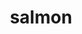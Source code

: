 ---
title: "salmon"
layout: cache
categories: [package, v0.18.1]
meta: {"versions": ["1.4.0"], "compilers": ["gcc@=7.3.1"], "oss": ["amzn2"], "platforms": ["linux"], "targets": ["aarch64", "graviton2", "x86_64_v3", "x86_64_v4"], "stacks": ["aws-isc", "aws-isc-aarch64", "root"], "num_specs": 4, "num_specs_by_stack": {"root": 4, "aws-isc": 2, "aws-isc-aarch64": 2}}
spec_details: [{"hash": "iynsithb327flwyj4vtj5ljygiqxnfpg", "compiler": "gcc@=7.3.1", "versions": ["1.4.0"], "os": "amzn2", "platform": "linux", "target": "x86_64_v4", "variants": ["build_type=RELEASE", "~ipo"], "stacks": ["root", "aws-isc"], "size": "-", "tarball": "https://binaries.spack.io/releases/v0.18.1/build_cache/linux-amzn2-x86_64_v4/gcc-7.3.1/salmon-1.4.0/linux-amzn2-x86_64_v4-gcc-7.3.1-salmon-1.4.0-iynsithb327flwyj4vtj5ljygiqxnfpg.spack"}, {"hash": "stmlvql6f5npque5me3vs5wg6lc4tafb", "compiler": "gcc@=7.3.1", "versions": ["1.4.0"], "os": "amzn2", "platform": "linux", "target": "x86_64_v3", "variants": ["build_type=RELEASE", "~ipo"], "stacks": ["root", "aws-isc"], "size": "-", "tarball": "https://binaries.spack.io/releases/v0.18.1/build_cache/linux-amzn2-x86_64_v3/gcc-7.3.1/salmon-1.4.0/linux-amzn2-x86_64_v3-gcc-7.3.1-salmon-1.4.0-stmlvql6f5npque5me3vs5wg6lc4tafb.spack"}, {"hash": "qfhji2zsz7iapbw6ck36p5yzal73gncv", "compiler": "gcc@=7.3.1", "versions": ["1.4.0"], "os": "amzn2", "platform": "linux", "target": "aarch64", "variants": ["build_type=RELEASE", "~ipo"], "stacks": ["aws-isc-aarch64", "root"], "size": "-", "tarball": "https://binaries.spack.io/releases/v0.18.1/build_cache/linux-amzn2-aarch64/gcc-7.3.1/salmon-1.4.0/linux-amzn2-aarch64-gcc-7.3.1-salmon-1.4.0-qfhji2zsz7iapbw6ck36p5yzal73gncv.spack"}, {"hash": "i3kjsq6v4bd4on237und4xzi7sd66gka", "compiler": "gcc@=7.3.1", "versions": ["1.4.0"], "os": "amzn2", "platform": "linux", "target": "graviton2", "variants": ["build_type=RELEASE", "~ipo"], "stacks": ["aws-isc-aarch64", "root"], "size": "-", "tarball": "https://binaries.spack.io/releases/v0.18.1/build_cache/linux-amzn2-graviton2/gcc-7.3.1/salmon-1.4.0/linux-amzn2-graviton2-gcc-7.3.1-salmon-1.4.0-i3kjsq6v4bd4on237und4xzi7sd66gka.spack"}]
---